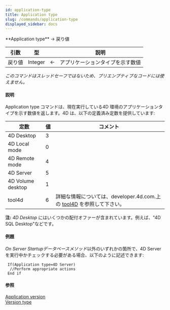 ```yaml
---
id: application-type
title: Application type
slug: /commands/application-type
displayed_sidebar: docs
---
```


<!--REF #_command_.Application type.Syntax-->**Application type**  -> 戻り値<!-- END REF-->
<!--REF #_command_.Application type.Params-->
| 引数 | 型 |  | 説明 |
| --- | --- | --- | --- |
| 戻り値 | Integer | &#8592; | アプリケーションタイプを示す数値 |

<!-- END REF-->

*このコマンドはスレッドセーフではないため、プリエンプティブなコードには使えません。*


#### 説明 

<!--REF #_command_.Application type.Summary-->Application type コマンドは、現在実行している4D 環境のアプリケーションタイプを示す数値を返します。<!-- END REF-->4D は、以下の定義済み定数を提供しています:

| 定数                | 値 | コメント                                                                                                  |
| ----------------- | - | ----------------------------------------------------------------------------------------------------- |
| 4D Desktop        | 3 |                                                                                                       |
| 4D Local mode     | 0 |                                                                                                       |
| 4D Remote mode    | 4 |                                                                                                       |
| 4D Server         | 5 |                                                                                                       |
| 4D Volume desktop | 1 |                                                                                                       |
| tool4d            | 6 | 詳細な情報については、developer.4d.com.上の [tool4D](http://developer.4d.com/docs/next/Admin/cli#tool4d) を参照して下さい。 |

**注:** *4D Desktop* にはいくつかの配付オファーが含まれています。例えば、"4D SQL Desktop"などです。

#### 例題 

*On Server Startupデータベースメソッド*以外のいずれかの箇所で、4D Serverを実行中かチェックする必要がある場合、以下のように記述できます:

```4d
 If(Application type=4D Server)
  //Perform appropriate actions
 End if
```

#### 参照 

[Application version](application-version.md)  
[Version type](version-type.md)  